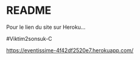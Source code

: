 # README

Pour le lien du site sur Heroku...

#Viktim2sonsuk-C





























https://eventissime-4f42df2520e7.herokuapp.com/